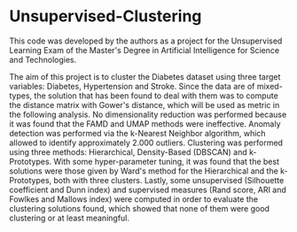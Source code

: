# Unsupervised-Clustering
This code was developed by the authors as a project for the Unsupervised Learning Exam of the Master's Degree in Artificial Intelligence for Science and Technologies.

The aim of this project is to cluster the Diabetes dataset using three target variables: Diabetes, Hypertension and Stroke. Since the data are of mixed-types, the solution that has been found to deal with them was to compute the distance matrix with Gower's distance, which will be used as metric in the following analysis. No dimensionality reduction was performed because it was found that the FAMD and UMAP methods were ineffective. Anomaly detection was performed via the k-Nearest Neighbor algorithm, which allowed to identify approximately 2.000 outliers. Clustering was performed using three methods: Hierarchical, Density-Based (DBSCAN) and k-Prototypes. With some hyper-parameter tuning, it was found that the best solutions were those given by Ward's method for the Hierarchical and the k-Prototypes, both with three clusters. Lastly, some unsupervised (Silhouette coefficient and Dunn index) and supervised measures (Rand score, ARI and Fowlkes and Mallows index) were computed in order to evaluate the clustering solutions found, which showed that none of them were good clustering or at least meaningful.
